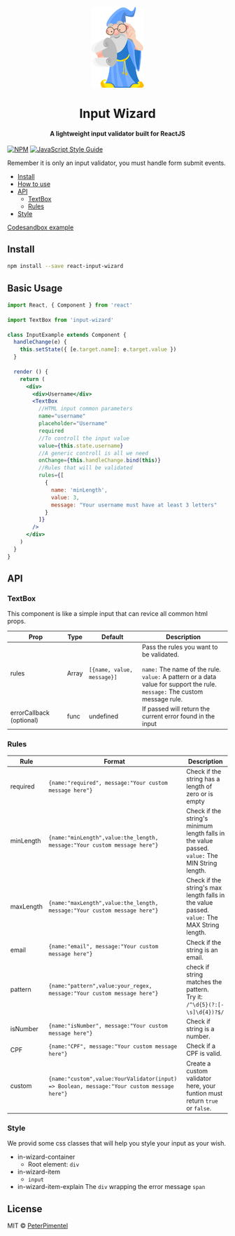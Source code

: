 <p align="center">
    <img src="./docs/assets/wizard.png" alt="React chat logo" width="120"/>
</p>
<h1 align="center" style="border-bottom: none;">Input Wizard</h1>

<h4 align="center">A lightweight input validator built for ReactJS</h4>

[![NPM](https://img.shields.io/npm/v/react-input-wizard.svg)](https://www.npmjs.com/package/react-input-wizard) [![JavaScript Style Guide](https://img.shields.io/badge/code_style-standard-brightgreen.svg)](https://standardjs.com)

Remember it is only an input validator, you must handle form submit events.

- [Install](#install)
- [How to use](#basic-usage)
- [API](#api)
    - [TextBox](#textbox)
    - [Rules](#rules)
- [Style](#style)

[Codesandbox example](https://codesandbox.io/s/github/PeterPimentel/react-input-wizard/tree/master/example)

## <a name="install"></a>Install

```bash
npm install --save react-input-wizard
```
## <a name="basic-usage"></a>Basic Usage

```jsx
import React, { Component } from 'react'

import TextBox from 'input-wizard'

class InputExample extends Component {
  handleChange(e) {
    this.setState({ [e.target.name]: e.target.value })
  }

  render () {
    return (
      <div>
        <div>Username</div>
        <TextBox
          //HTML input common parameters
          name="username"
          placeholder="Username"
          required
          //To controll the input value
          value={this.state.username}
          //A generic controll is all we need
          onChange={this.handleChange.bind(this)}
          //Rules that will be validated
          rules={[
            {
              name: 'minLength',
              value: 3,
              message: "Your username must have at least 3 letters"
            }
          ]}
        />
      </div>
    )
  }
}
```

## <a name="api"></a>API

### <a name="textbox"></a>TextBox

This component is like a simple input that can revice all common html props.


| Prop          | Type    | Default        | Description                                                                                                           |
| ------------- | ------- | -------------- | --------------------------------------------------------------------------------------------------------------------- |
| rules      | Array    | ```[{name, value, message}]``` | Pass the rules you want to be validated.<br><br> ```name:``` The name of the rule.<br>  ```value:``` A pattern or a data value for support the rule.<br> ```message:``` The custom message rule.||
| errorCallback (optional) | func  | undefined             | If passed will return the current error found in the input                                                                     |

### <a name="rules"></a>Rules

|Rule   |Format   |Description   |
|---|---|---|
|required   | ```{name:"required", message:"Your custom message here"}```|Check if the string has a length of zero or is empty|
|minLength   | ```{name:"minLength",value:the_length, message:"Your custom message here"}```|Check if the string's minimum length falls in the value passed. <br> ```value:``` The MIN String length.|
|maxLength   | ```{name:"maxLength",value:the_length, message:"Your custom message here"}```|Check if the string's max length falls in the value passed. <br> ```value:``` The MAX String length.|
|email   | ```{name:"email", message:"Your custom message here"}```|Check if the string is an email.|
| pattern| ```{name:"pattern",value:your_regex, message:"Your custom message here"}```|check if string matches the pattern.<br> Try it: ```/^\d{5}(?:[-\s]\d{4})?$/```|
|isNumber| ```{name:"isNumber", message:"Your custom message here"}```|Check if string is a number.|
|CPF| ```{name:"CPF", message:"Your custom message here"}```|Check if a CPF is valid.|
|custom| ```{name:"custom",value:YourValidator(input) => Boolean, message:"Your custom message here"}```|Create a custom validator here, your funtion must return ```true``` or ```false```.|

### <a name="style"></a>Style
We provid some css classes that will help you style your input as your wish.

- in-wizard-container
  - Root element: ```div```
- in-wizard-item
  - ```input```
- in-wizard-item-explain
  The ```div``` wrapping the error message  ```span```  

## License

MIT © [PeterPimentel](https://github.com/PeterPimentel)
